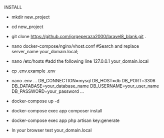 INSTALL

- mkdir new_project
- cd new_project
- git clone https://github.com/jorgeperaza2000/laravel8_blank.git .
- nano docker-compose/nginx/vhost.conf
    #Search and replace 
    server_name your_domain.local;
- nano /etc/hosts
    #add the following line
    127.0.0.1 your_domain.local
- cp .env.example .env
- nano .env
    ...
    DB_CONNECTION=mysql
    DB_HOST=db
    DB_PORT=3306
    DB_DATABASE=your_database_name
    DB_USERNAME=your_user_name
    DB_PASSWORD=your_password
    ...
- docker-compose up -d
- docker-compose exec app composer install
- docker-compose exec app php artisan key:generate

- In your browser test your_domain.local
